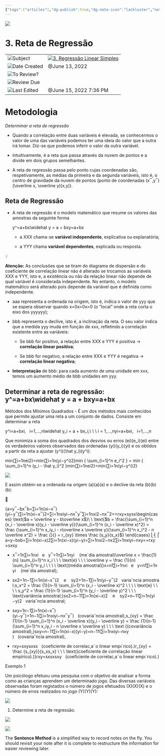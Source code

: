 ```yaml
---
{"tags":["articles"],"dg-publish":true,"dg-note-icon":"lackluster","noteIcon":"lackluster","permalink":"/04-resources-material-para-zettel/elearning/3-reta-de-regressao/","dgPassFrontmatter":true,"created":"2025-10-16T10:22:08.864+01:00","updated":"2025-10-23T12:59:11.688+01:00"}
---
```

 

![](Dashboard/Attachments/icons_notes--sentence%2011.png)

# 3. Reta de Regressão

|   |   |
|---|---|
|![](Dashboard/Attachments/arrow-northeast_gray%201182.svg)Subject|[![](Dashboard/Attachments/icons_graduate%2011.png)3. Regressão Linear Simples](../Subjects/3%20Regress%C3%A3o%20Linear%20Simples%209558cc6271874dbc880a7ea7990d09e0.html)|
|![](Dashboard/Attachments/calendar_gray%201244.svg)Date Created|@June 13, 2022|
|![](Dashboard/Attachments/checkmark-square_gray%20663.svg)To Review?||
|![](Dashboard/Attachments/formula_gray%20482.svg)Review Due||
|![](Dashboard/Attachments/clock_gray%20114.svg)Last Edited|@June 15, 2022 7:36 PM|

# Metodologia

_Determinar a reta de regressão_

- Quando a correlação entre duas variáveis é elevada, se conhecermos o valor de uma das variáveis podemos ter uma ideia do valor que a outra irá tomar. Diz-se que podemos inferir o valor da outra variável.

- Intuitivamente, é a reta que passa através da nuvem de pontos e a divide em dois grupos semelhantes.

- A reta de regressão passa pelo ponto cujas coordenadas são, respetivamente, as médias da primeira e da segunda variáveis, isto é, o centro de gravidade da nuvem de pontos (ponto de coordenadas (x‾,y‾)(\overline x, \overline y)(x,y​)﻿).

## Reta de Regressão

- A reta de regressão é o modelo matemático que resume os valores das amostras da seguinte forma
    
    y^=a+bx\widehat y = a + bxy​=a+bx﻿
    
    - a XXX﻿ chama-se **variável independente**, explicativa ou explanatória;
    
    - a YYY﻿ chama **variável dependentes**, explicada ou resposta.

💡

**Atenção:** As conclusões que se tiram do diagrama de dispersão e do coeficiente de correlação linear não é alterado se trocamos as variáveis XXX﻿ e YYY﻿, isto e, a existência ou não da relação linear não depende de qual variável é considerada independente. No entanto, o modelo matemático será alterado pois depende da variável que é definida como independente.

- aaa﻿ representa a ordenada na origem, isto é, indica o valor de yyy﻿ que se espera observar quando x=0x=0x=0﻿ (o “local” onde a reta corta o eixo dos yyyyyy﻿);

- bbb﻿ representa o declive, isto é, a inclinação da reta. O seu valor indica que a medida yyy﻿ muda em função de xxx﻿, refletindo a correlação existente entre as variáveis:
    
    - Se bbb﻿ for positivo, a relação entre XXX﻿ e YYY﻿ é positiva → **correlação linear positiva**;
    
    - Se bbb﻿ for negativo, a relação entre XXX﻿ e YYY﻿ é negativa → **correlação linear negativa**;

- **Interpretação** de bbb﻿: para cada aumento de uma unidade em xxx﻿, temos um aumento médio de bbb﻿ unidades em yyy﻿.

## Determinar a reta de regressão: y^=a+bx\widehat y = a + bxy​=a+bx﻿

Métodos dos Mínimos Quadrados - É um dos métodos mais conhecidos que permite ajustar uma reta a um conjunto de dados. Consiste em determinar a reta

y^i=a+bxi,   i=1,…,n\widehat y_i = a + bx_i,\ \ \ i = 1,…,ny​i​=a+bxi​,   i=1,…,n﻿

Que minimiza a soma dos quadrados dos desvios ou erros (ei)(e_i)(ei​)﻿ entre os verdadeiros valores observados das ordenadas (yi)(y_i)(yi​)﻿ e os obtidos a partir da reta a ajustar (y^i)(\hat y_i)(y^​i​)﻿:

min{∑i=1nei2}=min{∑i=1n(yi−y^i)2}min \{ \sum_{i=1}^n e_i^2 \} = min \{ \sum_{i=1}^n (y_i - \hat y_i)^2 \}min{∑i=1n​ei2​}=min{∑i=1n​(yi​−y^​i​)2}﻿

[![](Dashboard/Attachments/9A4F71D7-4E31-4370-9FA3-229E8E50D67E.jpeg)](3%20Reta%20de%20Regress%C3%A3o/9A4F71D7-4E31-4370-9FA3-229E8E50D67E.jpeg)

E assim obtém-se a ordenada na origem (a)(a)(a)﻿ e o declive da reta (b)(b)(b)﻿:

🧮

{a=y‾−bx‾b=∑i=1n(xi−x‾)(yi−y‾)∑i=1n(xi−x‾)2=∑i=1nxiyi−nx‾y‾∑i=1nxi2−nx‾2==rxy×sysx\begin{cases} \text{$a = \overline y - b\overline x$}\\ \\ \text{$b = \frac{\sum_{i=1}^n (x_i - \overline x)(y_i - \overline y)}{\sum_{i=1}^n (x_i - \overline x)^2} = \frac {\sum_{i=1}^n x_iy_i - n\overline x \overline y}{\sum_{i=1}^n x_i^2 - n \overline x^2} = \frac {}{} = r_{xy} \times \frac {s_y}{s_x}$} \end{cases}⎩⎨⎧​a=y​−bxb=∑i=1n​(xi​−x)2∑i=1n​(xi​−x)(yi​−y​)​=∑i=1n​xi2​−nx2∑i=1n​xi​yi​−nxy​​=​=rxy​×sx​sy​​​﻿

- x‾=1n∑i=1nxi   e   y‾=1n∑i=1nyi    (meˊdia amostral)\overline x = \frac{1}{n} \sum_{i=1}^n x_i \ \ \ \text{e} \ \ \ \overline y = \frac {1}{n} \sum_{i=1}^n y_i \ \ \ \ \text{(média amostral)}x=n1​∑i=1n​xi​   e   y​=n1​∑i=1n​yi​    (meˊdia amostral)﻿;

- sx2=1n−1∑i=1n(xi−x‾)2    e    sy2=1n−1∑i=1n(yi−y‾)2   variaˆncia amostral;s_x^2 = \frac {1}{n-1} \sum_{i=1}^n (x_i - \overline x)^2 \ \ \ \ \text{e} \ \ \ \ s_y^2 = \frac {1}{n-1} \sum_{i=1}^n (y_i - \overline y)^2 \ \ \ \text{variância amostral;}sx2​=n−11​∑i=1n​(xi​−x)2    e    sy2​=n−11​∑i=1n​(yi​−y​)2   variaˆncia amostral;﻿

- sxy=1n−1∑i=1n(xi−x‾)(yi−y‾)=1n−1(∑i=1nxiyi−nx‾y‾)   (covariaˆncia amostral),s_{xy} = \frac {1}{n-1} \sum_{i=1}^n (x_i - \overline x)(y_i - \overline y) = \frac {1}{n-1}(\sum_{i=1}^n x_iy_i - n \overline x \overline y) \ \ \ \text {(covariância amostral),}sxy​=n−11​∑i=1n​(xi​−x)(yi​−y​)=n−11​(∑i=1n​xi​yi​−nxy​)   (covariaˆncia amostral),﻿

- rxy=sxysxsx   (coeficiente de correlac¸a˜o linear empıˊrico).)r_{xy} = \frac {s_{xy}}{s_xs_x} \ \ \ \text{(coeficiente de correlação linear empírico).)}rxy​=sx​sx​sxy​​   (coeficiente de correlac¸​a˜o linear empıˊrico).)﻿

Exemplo 1

Um psicólogo efetuou uma pesquisa com o objetivo de analisar a forma como as crianças aprendem um determinado jogo. Das diversas variáveis observadas foram registados o número de jogos efetuados (X)(X)(X)﻿ e o número de erros realizados no jogo (Y)(Y)(Y)﻿:

[![](Dashboard/Attachments/6F6BDD64-0A79-44B3-AFA7-372CD0461904%202.jpeg)](3%20Reta%20de%20Regress%C3%A3o/6F6BDD64-0A79-44B3-AFA7-372CD0461904.jpeg)

1. Determine a reta de regressão.

[![](Dashboard/Attachments/404D0F33-8A57-4B7B-BDDE-0F1041C1878F.jpeg)](3%20Reta%20de%20Regress%C3%A3o/404D0F33-8A57-4B7B-BDDE-0F1041C1878F.jpeg)

![](Dashboard/Attachments/icons_questions%2011.png)

The **Sentence Method** is a simplified way to record notes on the fly. You should revisit your note after it is complete to restructure the information for easier reviewing later.